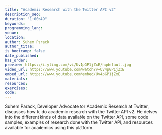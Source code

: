```yaml
---
title: "Academic Research with the Twitter API v2"
description_seo:
duration: "1:00:49"
keywords:
programming_lang:
venue:
location:
author: Suhem Parack
author_title: 
is_bootcamp: false
date_published: 
has_order:
preview: https://i.ytimg.com/vi/Uv4pGP1jZxE/hqdefault.jpg
video_url: https://www.youtube.com/watch?v=Uv4pGP1jZxE
embed_url: https://www.youtube.com/embed/Uv4pGP1jZxE
materials:
resources:
exercises:
code:
---
```


Suhem Parack, Developer Advocate for Academic Research at Twitter, discusses how to do academic research with the Twitter API v2. He delves into the different kinds of data available on the Twitter API, some code samples, examples of research done with the Twitter API, and resources available for academics using this platform.